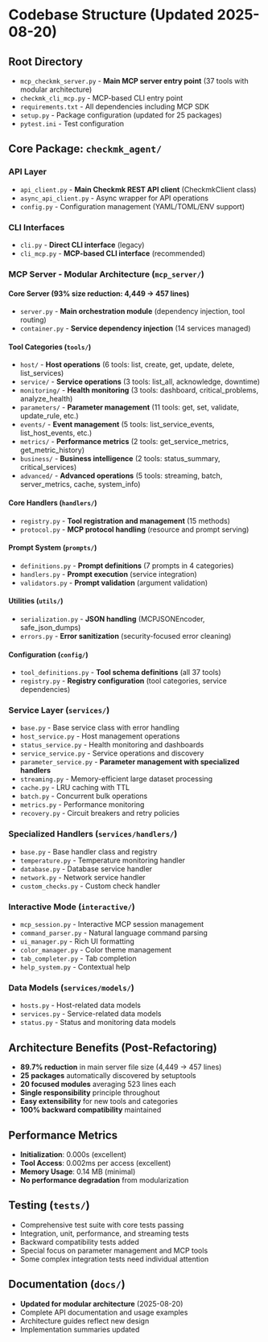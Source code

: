 # Codebase Structure (Updated 2025-08-20)

## Root Directory
- `mcp_checkmk_server.py` - **Main MCP server entry point** (37 tools with modular architecture)
- `checkmk_cli_mcp.py` - MCP-based CLI entry point
- `requirements.txt` - All dependencies including MCP SDK
- `setup.py` - Package configuration (updated for 25 packages)
- `pytest.ini` - Test configuration

## Core Package: `checkmk_agent/`

### API Layer
- `api_client.py` - **Main Checkmk REST API client** (CheckmkClient class)
- `async_api_client.py` - Async wrapper for API operations
- `config.py` - Configuration management (YAML/TOML/ENV support)

### CLI Interfaces
- `cli.py` - **Direct CLI interface** (legacy)
- `cli_mcp.py` - **MCP-based CLI interface** (recommended)

### MCP Server - Modular Architecture (`mcp_server/`)

#### Core Server (93% size reduction: 4,449 → 457 lines)
- `server.py` - **Main orchestration module** (dependency injection, tool routing)
- `container.py` - **Service dependency injection** (14 services managed)

#### Tool Categories (`tools/`)
- `host/` - **Host operations** (6 tools: list, create, get, update, delete, list_services)
- `service/` - **Service operations** (3 tools: list_all, acknowledge, downtime)
- `monitoring/` - **Health monitoring** (3 tools: dashboard, critical_problems, analyze_health)
- `parameters/` - **Parameter management** (11 tools: get, set, validate, update_rule, etc.)
- `events/` - **Event management** (5 tools: list_service_events, list_host_events, etc.)
- `metrics/` - **Performance metrics** (2 tools: get_service_metrics, get_metric_history)
- `business/` - **Business intelligence** (2 tools: status_summary, critical_services)
- `advanced/` - **Advanced operations** (5 tools: streaming, batch, server_metrics, cache, system_info)

#### Core Handlers (`handlers/`)
- `registry.py` - **Tool registration and management** (15 methods)
- `protocol.py` - **MCP protocol handling** (resource and prompt serving)

#### Prompt System (`prompts/`)
- `definitions.py` - **Prompt definitions** (7 prompts in 4 categories)
- `handlers.py` - **Prompt execution** (service integration)
- `validators.py` - **Prompt validation** (argument validation)

#### Utilities (`utils/`)
- `serialization.py` - **JSON handling** (MCPJSONEncoder, safe_json_dumps)
- `errors.py` - **Error sanitization** (security-focused error cleaning)

#### Configuration (`config/`)
- `tool_definitions.py` - **Tool schema definitions** (all 37 tools)
- `registry.py` - **Registry configuration** (tool categories, service dependencies)

### Service Layer (`services/`)
- `base.py` - Base service class with error handling
- `host_service.py` - Host management operations
- `status_service.py` - Health monitoring and dashboards
- `service_service.py` - Service operations and discovery
- `parameter_service.py` - **Parameter management with specialized handlers**
- `streaming.py` - Memory-efficient large dataset processing
- `cache.py` - LRU caching with TTL
- `batch.py` - Concurrent bulk operations
- `metrics.py` - Performance monitoring
- `recovery.py` - Circuit breakers and retry policies

### Specialized Handlers (`services/handlers/`)
- `base.py` - Base handler class and registry
- `temperature.py` - Temperature monitoring handler
- `database.py` - Database service handler
- `network.py` - Network service handler
- `custom_checks.py` - Custom check handler

### Interactive Mode (`interactive/`)
- `mcp_session.py` - Interactive MCP session management
- `command_parser.py` - Natural language command parsing
- `ui_manager.py` - Rich UI formatting
- `color_manager.py` - Color theme management
- `tab_completer.py` - Tab completion
- `help_system.py` - Contextual help

### Data Models (`services/models/`)
- `hosts.py` - Host-related data models
- `services.py` - Service-related data models
- `status.py` - Status and monitoring data models

## Architecture Benefits (Post-Refactoring)
- **89.7% reduction** in main server file size (4,449 → 457 lines)
- **25 packages** automatically discovered by setuptools
- **20 focused modules** averaging 523 lines each
- **Single responsibility** principle throughout
- **Easy extensibility** for new tools and categories
- **100% backward compatibility** maintained

## Performance Metrics
- **Initialization**: 0.000s (excellent)
- **Tool Access**: 0.002ms per access (excellent)
- **Memory Usage**: 0.14 MB (minimal)
- **No performance degradation** from modularization

## Testing (`tests/`)
- Comprehensive test suite with core tests passing
- Integration, unit, performance, and streaming tests
- Backward compatibility tests added
- Special focus on parameter management and MCP tools
- Some complex integration tests need individual attention

## Documentation (`docs/`)
- **Updated for modular architecture** (2025-08-20)
- Complete API documentation and usage examples
- Architecture guides reflect new design
- Implementation summaries updated